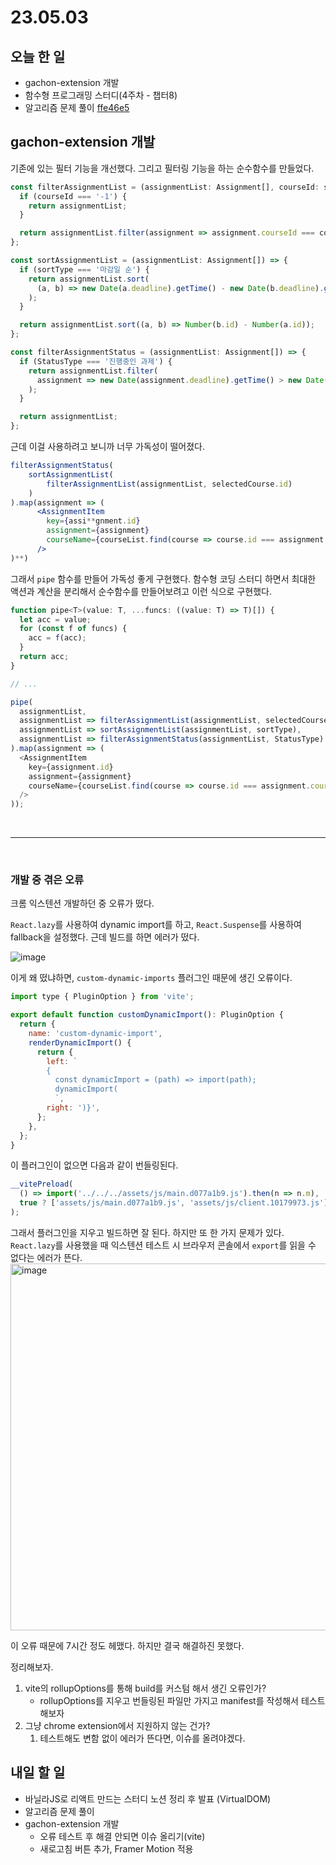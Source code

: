 # 23.05.03

## 오늘 한 일

- gachon-extension 개발
- 함수형 프로그래밍 스터디(4주차 - 챕터8)
- 알고리즘 문제 풀이 [ffe46e5](https://github.com/kangju2000/Algorithm/commit/ffe46e5b976f96a197741463fa14a560f7aeafb8)

## gachon-extension 개발

기존에 있는 필터 기능을 개선했다. 그리고 필터링 기능을 하는 순수함수를 만들었다.

```js
const filterAssignmentList = (assignmentList: Assignment[], courseId: string) => {
  if (courseId === '-1') {
    return assignmentList;
  }

  return assignmentList.filter(assignment => assignment.courseId === courseId);
};

const sortAssignmentList = (assignmentList: Assignment[]) => {
  if (sortType === '마감일 순') {
    return assignmentList.sort(
      (a, b) => new Date(a.deadline).getTime() - new Date(b.deadline).getTime()
    );
  }

  return assignmentList.sort((a, b) => Number(b.id) - Number(a.id));
};

const filterAssignmentStatus = (assignmentList: Assignment[]) => {
  if (StatusType === '진행중인 과제') {
    return assignmentList.filter(
      assignment => new Date(assignment.deadline).getTime() > new Date().getTime()
    );
  }

  return assignmentList;
};
```

근데 이걸 사용하려고 보니까 너무 가독성이 떨어졌다.

```jsx
filterAssignmentStatus(
	sortAssignmentList(
		filterAssignmentList(assignmentList, selectedCourse.id)
	)
).map(assignment => (
	  <AssignmentItem
	    key={assi**gnment.id}
	    assignment={assignment}
	    courseName={courseList.find(course => course.id === assignment.courseId).name}
	  />
)**)
```

그래서 `pipe` 함수를 만들어 가독성 좋게 구현했다. 함수형 코딩 스터디 하면서 최대한 액션과 계산을 분리해서 순수함수를 만들어보려고 이런 식으로 구현했다.

```js
function pipe<T>(value: T, ...funcs: ((value: T) => T)[]) {
  let acc = value;
  for (const f of funcs) {
    acc = f(acc);
  }
  return acc;
}

// ...

pipe(
  assignmentList,
  assignmentList => filterAssignmentList(assignmentList, selectedCourse.id),
  assignmentList => sortAssignmentList(assignmentList, sortType),
  assignmentList => filterAssignmentStatus(assignmentList, StatusType)
).map(assignment => (
  <AssignmentItem
    key={assignment.id}
    assignment={assignment}
    courseName={courseList.find(course => course.id === assignment.courseId).name}
  />
));
```

<br/>
<hr/>
<br/>

### 개발 중 겪은 오류

크롬 익스텐션 개발하던 중 오류가 떴다.

`React.lazy`를 사용하여 dynamic import를 하고, `React.Suspense`를 사용하여 fallback을 설정했다. 근데 빌드를 하면 에러가 떴다.

![image](https://user-images.githubusercontent.com/23312485/235967384-8c2d2da1-6c33-44e6-aae8-74fd3d61dc98.png)

이게 왜 떴냐하면, `custom-dynamic-imports` 플러그인 때문에 생긴 오류이다.

```js
import type { PluginOption } from 'vite';

export default function customDynamicImport(): PluginOption {
  return {
    name: 'custom-dynamic-import',
    renderDynamicImport() {
      return {
        left: `
        {
          const dynamicImport = (path) => import(path);
          dynamicImport(
          `,
        right: ')}',
      };
    },
  };
}
```

이 플러그인이 없으면 다음과 같이 번들링된다.

```js
__vitePreload(
  () => import('../../../assets/js/main.d077a1b9.js').then(n => n.m),
  true ? ['assets/js/main.d077a1b9.js', 'assets/js/client.10179973.js'] : void 0
);
```

그래서 플러그인을 지우고 빌드하면 잘 된다.
하지만 또 한 가지 문제가 있다. `React.lazy`를 사용했을 때 익스텐션 테스트 시 브라우저 콘솔에서 `export`를 읽을 수 없다는 에러가 뜬다.
<img width="587" alt="image" src="https://user-images.githubusercontent.com/23312485/235969357-6f03de25-ed3d-4ff7-a205-9bffc7a5f583.png" />

이 오류 때문에 7시간 정도 헤맸다. 하지만 결국 해결하진 못했다.

정리해보자.

1. vite의 rollupOptions를 통해 build를 커스텀 해서 생긴 오류인가?
   - rollupOptions를 지우고 번들링된 파일만 가지고 manifest를 작성해서 테스트해보자
2. 그냥 chrome extension에서 지원하지 않는 건가?
   1. 테스트해도 변함 없이 에러가 뜬다면, 이슈를 올려야겠다.

## 내일 할 일

- 바닐라JS로 리액트 만드는 스터디 노션 정리 후 발표 (VirtualDOM)
- 알고리즘 문제 풀이
- gachon-extension 개발
  - 오류 테스트 후 해결 안되면 이슈 올리기(vite)
  - 새로고침 버튼 추가, Framer Motion 적용
